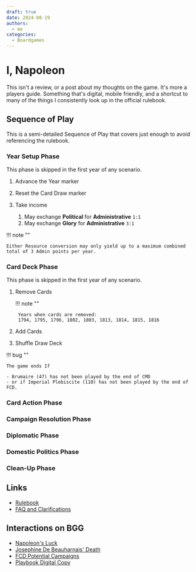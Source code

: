 ```yaml
---
draft: true
date: 2024-08-19
authors:
  - me
categories:
  - Boardgames
---
```


# I, Napoleon

This isn't a review, or a post about my thoughts on the game. It's more a players guide. Something that's digital, mobile friendly, and a shortcut to many of the things I consistently look up in the official rulebook.

## Sequence of Play

This is a semi-detailed Sequence of Play that covers just enough to avoid referencing the rulebook.

### Year Setup Phase
This phase is skipped in the first year of any scenario.

1. Advance the Year marker
2. Reset the Card Draw marker
3. Take income

    1. May exchange **Political** for **Administrative** `1:1`
    2. May exchange **Glory** for **Administrative** `3:1`

!!! note ""

    Either Resource conversion may only yield up to a maximum combined total of 3 Admin points per year.

### Card Deck Phase
This phase is skipped in the first year of any scenario.

1. Remove Cards

    !!! note ""

        Years when cards are removed:  
        1794, 1795, 1796, 1802, 1803, 1813, 1814, 1815, 1816

2. Add Cards
3. Shuffle Draw Deck

!!! bug ""

    The game ends If

    - Brumaire (47) has not been played by the end of CMD
    - or if Imperial Plebiscite (110) has not been played by the end of FCD.

### Card Action Phase

### Campaign Resolution Phase

### Diplomatic Phase

### Domestic Politics Phase

### Clean-Up Phase



## Links

- [Rulebook](https://gmtwebsiteassets.s3.us-west-2.amazonaws.com/INapoleon/I_Napoleon_Rules_Final_Hi-Res_WEB.pdf)
- [FAQ and Clarifications](https://gmtwebsiteassets.s3.us-west-2.amazonaws.com/INapoleon/INapoleon_FAQ_Clarifications_8-15-24.pdf)

## Interactions on BGG

- [Napoleon's Luck](https://boardgamegeek.com/thread/3344399/russo-swedish-war-and-napoleons-luck)
- [Josephine De Beauharnais' Death](https://boardgamegeek.com/thread/3344393/in-the-event-of-josephine-de-beauharnais-death)
- [FCD Potential Campaigns](https://boardgamegeek.com/thread/3341845/fcd-potential-campaigns-change-in-diplomatic-statu)
- [Playbook Digital Copy](https://boardgamegeek.com/thread/3353205/playbook-digital-copy)


